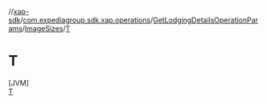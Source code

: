 //[xap-sdk](../../../../../index.md)/[com.expediagroup.sdk.xap.operations](../../../index.md)/[GetLodgingDetailsOperationParams](../../index.md)/[ImageSizes](../index.md)/[T](index.md)

# T

[JVM]\
[T](index.md)
